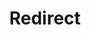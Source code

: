 ﻿---
layout: src/layouts/Redirect.astro
title: Redirect
redirect: https://octopus.com/docs/packaging-applications/build-servers/tfs-azure-devops/using-octopus-extension/index
pubDate:  2023-01-01
navSearch: false
navSitemap: false
navMenu: false
---
